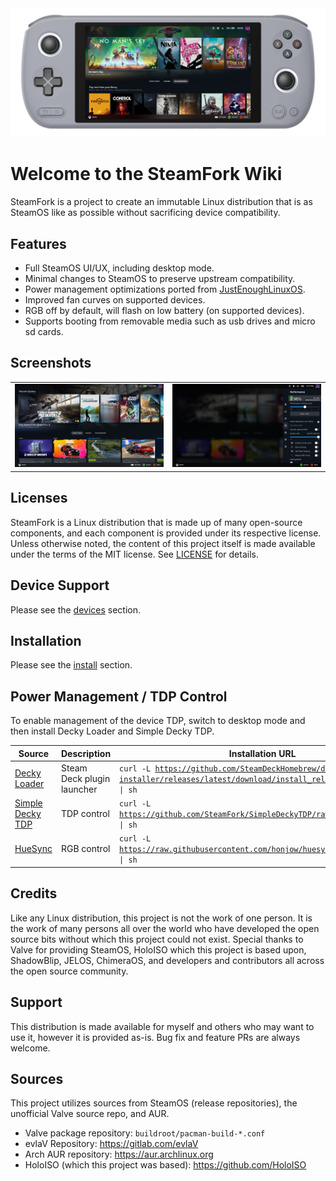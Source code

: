 <div class="preview-container">
  <img class="off-glb" src="_inc/images/preview.png"/>
</div>

# Welcome to the SteamFork Wiki

SteamFork is a project to create an immutable Linux distribution that is as SteamOS like as possible without sacrificing device compatibility.

## Features
* Full SteamOS UI/UX, including desktop mode.
* Minimal changes to SteamOS to preserve upstream compatibility.
* Power management optimizations ported from [JustEnoughLinuxOS](https://github.com/JustEnoughLinuxOS).
* Improved fan curves on supported devices.
* RGB off by default, will flash on low battery (on supported devices).
* Supports booting from removable media such as usb drives and micro sd cards.

## Screenshots
<table>
  <tr>
    <td><img src="https://raw.githubusercontent.com/SteamFork/.github/main/profile/.images/20240609-max-1.jpg"/></td>
    <td><img src="https://raw.githubusercontent.com/SteamFork/.github/main/profile/.images/20240609-max-2.jpg"/></td>
  </tr>
</table>

## Licenses
SteamFork is a Linux distribution that is made up of many open-source components, and each component is provided under its respective license.  Unless otherwise noted, the content of this project itself is made available under the terms of the MIT license.  See [LICENSE](LICENSE) for details.

## Device Support

Please see the [devices](../devices) section.

## Installation

Please see the [install](../play/install) section.

## Power Management / TDP Control

To enable management of the device TDP, switch to desktop mode and then install Decky Loader and Simple Decky TDP.

| Source | Description | Installation URL |
| -- | -- | -- |
| [Decky Loader](https://github.com/SteamDeckHomebrew/decky-loader) | Steam Deck plugin launcher | <code>curl -L https://github.com/SteamDeckHomebrew/decky-installer/releases/latest/download/install_release.sh \| sh</code> |
| [Simple Decky TDP](https://github.com/SteamFork/SimpleDeckyTDP) | TDP control| <code>curl -L https://github.com/SteamFork/SimpleDeckyTDP/raw/main/install.sh \| sh</code> |
| [HueSync](https://github.com/honjow/HueSync) | RGB control| <code>curl -L https://raw.githubusercontent.com/honjow/huesync/main/install.sh \| sh</code> |

## Credits

Like any Linux distribution, this project is not the work of one person.  It is the work of many persons all over the world who have developed the open source bits without which this project could not exist.  Special thanks to Valve for providing SteamOS, HoloISO which this project is based upon, ShadowBlip, JELOS, ChimeraOS, and developers and contributors all across the open source community.

## Support
This distribution is made available for myself and others who may want to use it, however it is provided as-is.  Bug fix and feature PRs are always welcome.

## Sources
This project utilizes sources from SteamOS (release repositories), the unofficial Valve source repo, and AUR.

* Valve package repository: `buildroot/pacman-build-*.conf`
* evlaV Repository: https://gitlab.com/evlaV
* Arch AUR repository: https://aur.archlinux.org
* HoloISO (which this project was based): https://github.com/HoloISO
